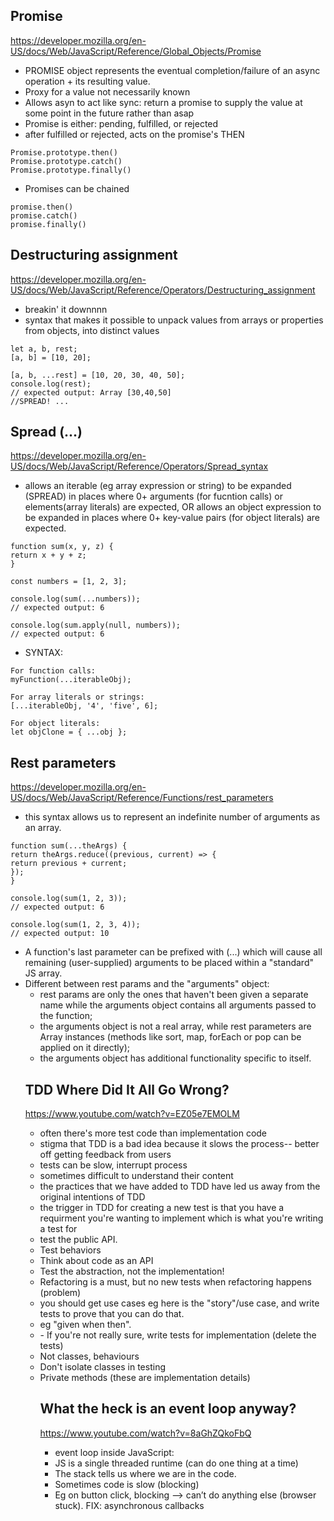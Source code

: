 ## Promise 

https://developer.mozilla.org/en-US/docs/Web/JavaScript/Reference/Global_Objects/Promise

<ul>
<li>PROMISE object represents the eventual completion/failure of an async operation + its resulting value.
<li>Proxy for a value not necessarily known
<li>Allows asyn to act like sync: return a promise to supply the value at some point in the future rather than asap
<li>Promise is either: pending, fulfilled, or rejected 
<li>after fulfilled or rejected, acts on the promise's THEN
</ul>

    Promise.prototype.then() 
    Promise.prototype.catch() 
    Promise.prototype.finally()

<ul>
<li>Promises can be chained
</ul>

    promise.then()
    promise.catch()
    promise.finally()

## Destructuring assignment

https://developer.mozilla.org/en-US/docs/Web/JavaScript/Reference/Operators/Destructuring_assignment

<ul>
<li> breakin' it downnnn
<li>syntax that makes it possible to unpack values from arrays or properties from objects, into distinct values
</ul>

    let a, b, rest;
    [a, b] = [10, 20];

    [a, b, ...rest] = [10, 20, 30, 40, 50];
    console.log(rest);
    // expected output: Array [30,40,50]
    //SPREAD! ...

## Spread (...)

https://developer.mozilla.org/en-US/docs/Web/JavaScript/Reference/Operators/Spread_syntax

<ul>
<li> allows an iterable (eg array expression or string) to be expanded (SPREAD) in places where 0+ arguments (for fucntion calls) or elements(array literals) are expected, OR allows an object expression to be expanded in places where 0+ key-value pairs (for object literals) are expected.
</ul>

    function sum(x, y, z) {
    return x + y + z;
    }

    const numbers = [1, 2, 3];

    console.log(sum(...numbers));
    // expected output: 6

    console.log(sum.apply(null, numbers));
    // expected output: 6

<ul>
<li>SYNTAX:
</ul>

    For function calls:
    myFunction(...iterableObj);

    For array literals or strings:
    [...iterableObj, '4', 'five', 6];
    
    For object literals:
    let objClone = { ...obj };

## Rest parameters

https://developer.mozilla.org/en-US/docs/Web/JavaScript/Reference/Functions/rest_parameters

<ul>
<li>this syntax allows us to represent an indefinite number of arguments as an array.
</ul>

    function sum(...theArgs) {
    return theArgs.reduce((previous, current) => {
    return previous + current;
    });
    }

    console.log(sum(1, 2, 3));
    // expected output: 6

    console.log(sum(1, 2, 3, 4));
    // expected output: 10

<ul>
<li> A function's last parameter can be prefixed with (...) which will cause all remaining (user-supplied) arguments to be placed within a "standard" JS array.
<li>Different between rest params and the "arguments" object: 
    <ul>
    <li>rest params are only the ones that haven't been given a separate name while the arguments object contains all arguments passed to the function;
    <li>the arguments object is not a real array, while rest parameters are Array instances (methods like sort, map, forEach or pop can be applied on it directly);
    <li>the arguments object has additional functionality specific to itself.
    </ul>

## TDD Where Did It All Go Wrong?

https://www.youtube.com/watch?v=EZ05e7EMOLM

<ul>
<li>often there's more test code than implementation code <li>stigma that TDD is a bad idea because it slows the process-- better off getting feedback from users
<li>tests can be slow, interrupt process
<li>sometimes difficult to understand their content
<li>the practices that we have added to TDD have led us away from the original intentions of TDD
<li>the trigger in TDD for creating a new test is that you have a requirment you're wanting to implement which is what you're writing a test for
<li>test the public API. 
<li>Test behaviors
<li>Think about code as an API
<li>Test the abstraction, not the implementation!
<li>Refactoring is a must, but no new tests when refactoring happens (problem)
<li>you should get use cases eg here is the "story"/use case, and write tests to prove that you can do that. 
<li> eg "given when then".
<li>- If you're not really sure, write tests for implementation (delete the tests)
<li>Not classes, behaviours
<li>Don't isolate classes in testing
<li>Private methods (these are implementation details)

## What the heck is an event loop anyway?

https://www.youtube.com/watch?v=8aGhZQkoFbQ

<ul>
<li>event loop inside JavaScript:
<li>JS is a single threaded runtime (can do one thing at a time)
<li>The stack tells us where we are in the code.
<li>Sometimes code is slow (blocking)
<li>Eg on button click, blocking —> can’t do anything else (browser stuck). FIX: asynchronous callbacks
</ul>